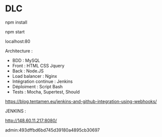 # DLC

npm install

npm start

localhost:80


Architecture :
- BDD : MySQL
- Front : HTML CSS Jquery
- Back : Node.JS
- Load balancer : Nginx
- Intégration continue : Jenkins
- Déploiment : Script Bash
- Tests : Mocha, Supertest, Should


https://blog.tentamen.eu/jenkins-and-github-integration-using-webhooks/

JENKINS :

http://148.60.11.217:8080/

admin:493dffbd6bd745d39180a4895cb30697
